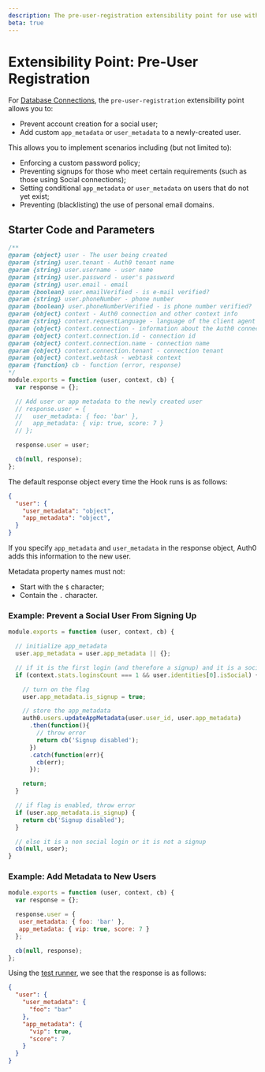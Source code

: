 ```yaml
---
description: The pre-user-registration extensibility point for use with Hooks
beta: true
---
```


# Extensibility Point: Pre-User Registration

For [Database Connections](/connections/database), the `pre-user-registration` extensibility point allows you to:

* Prevent account creation for a social user;
* Add custom `app_metadata` or `user_metadata` to a newly-created user.

This allows you to implement scenarios including (but not limited to):

* Enforcing a custom password policy;
* Preventing signups for those who meet certain requirements (such as those using Social connections);
* Setting conditional `app_metadata` or `user_metadata` on users that do not yet exist;
* Preventing (blacklisting) the use of personal email domains.

## Starter Code and Parameters

```js
/**
@param {object} user - The user being created
@param {string} user.tenant - Auth0 tenant name
@param {string} user.username - user name
@param {string} user.password - user's password
@param {string} user.email - email
@param {boolean} user.emailVerified - is e-mail verified?
@param {string} user.phoneNumber - phone number
@param {boolean} user.phoneNumberVerified - is phone number verified?
@param {object} context - Auth0 connection and other context info
@param {string} context.requestLanguage - language of the client agent
@param {object} context.connection - information about the Auth0 connection
@param {object} context.connection.id - connection id
@param {object} context.connection.name - connection name
@param {object} context.connection.tenant - connection tenant
@param {object} context.webtask - webtask context
@param {function} cb - function (error, response)
*/
module.exports = function (user, context, cb) {
  var response = {};

  // Add user or app metadata to the newly created user
  // response.user = {
  //   user_metadata: { foo: 'bar' },
  //   app_metadata: { vip: true, score: 7 }
  // };

  response.user = user;

  cb(null, response);
};
```

The default response object every time the Hook runs is as follows:

```json
{
  "user": {
    "user_metadata": "object",
    "app_metadata": "object",
  }
}
```

If you specify `app_metadata` and `user_metadata` in the response object, Auth0 adds this information to the new user.

Metadata property names must not:

* Start with the `$` character;
* Contain the `.` character.

### Example: Prevent a Social User From Signing Up

```js
module.exports = function (user, context, cb) {

  // initialize app_metadata
  user.app_metadata = user.app_metadata || {};

  // if it is the first login (and therefore a signup) and it is a social login
  if (context.stats.loginsCount === 1 && user.identities[0].isSocial) {

    // turn on the flag
    user.app_metadata.is_signup = true;

    // store the app_metadata
    auth0.users.updateAppMetadata(user.user_id, user.app_metadata)
      .then(function(){
        // throw error
        return cb('Signup disabled');
      })
      .catch(function(err){
        cb(err);
      });

    return;
  }

  // if flag is enabled, throw error
  if (user.app_metadata.is_signup) {
    return cb('Signup disabled');
  }

  // else it is a non social login or it is not a signup
  cb(null, user);
}
```

### Example: Add Metadata to New Users

```js
module.exports = function (user, context, cb) {
  var response = {};

  response.user = {
   user_metadata: { foo: 'bar' },
   app_metadata: { vip: true, score: 7 }
  };

  cb(null, response);
};
```

Using the [test runner](https://webtask.io/docs/editor/runner), we see that the response is as follows:

```json
{
  "user": {
    "user_metadata": {
      "foo": "bar"
    },
    "app_metadata": {
      "vip": true,
      "score": 7
    }
  }
}
```
